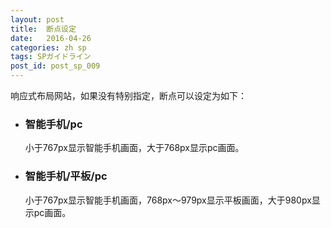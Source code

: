 ```yaml
---
layout: post
title:  断点设定
date:   2016-04-26
categories: zh sp
tags: SPガイドライン
post_id: post_sp_009
---
```

响应式布局网站，如果没有特别指定，断点可以设定为如下：

<div>
<ul>
<li>
<h3>智能手机/pc</h3>
<p>小于767px显示智能手机画面，大于768px显示pc画面。</p>
</li>
<li>
<h3>智能手机/平板/pc</h3>
<p>小于767px显示智能手机画面，768px～979px显示平板画面，大于980px显示pc画面。</p>
</li>
</ul>
</div>

